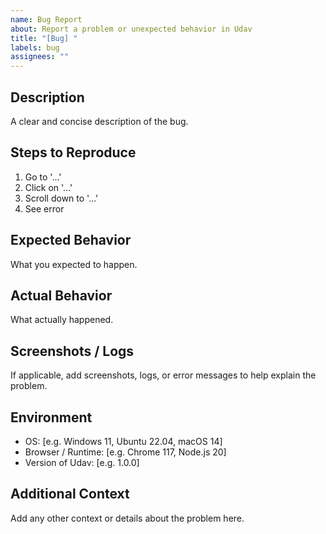 ```yaml
---
name: Bug Report
about: Report a problem or unexpected behavior in Udav
title: "[Bug] "
labels: bug
assignees: ""
---
```


## Description

A clear and concise description of the bug.

## Steps to Reproduce

1. Go to '...'
2. Click on '...'
3. Scroll down to '...'
4. See error

## Expected Behavior

What you expected to happen.

## Actual Behavior

What actually happened.

## Screenshots / Logs

If applicable, add screenshots, logs, or error messages to help explain the problem.

## Environment

- OS: [e.g. Windows 11, Ubuntu 22.04, macOS 14]
- Browser / Runtime: [e.g. Chrome 117, Node.js 20]
- Version of Udav: [e.g. 1.0.0]

## Additional Context

Add any other context or details about the problem here.
